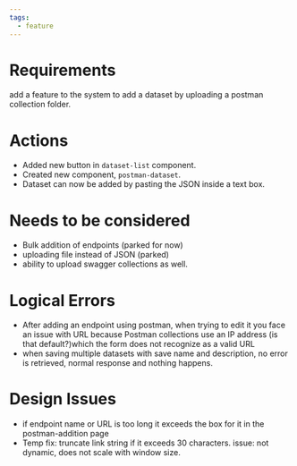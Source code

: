 ```yaml
---
tags:
  - feature
---
```

# Requirements
add a feature to the system to add a dataset by uploading a postman collection folder.
# Actions
-  Added new button in `dataset-list` component.
 - Created new component, `postman-dataset`. 
 - Dataset can now be added by pasting the JSON inside a text box.
# Needs to be considered
- Bulk addition of endpoints (parked for now)
- uploading file instead of JSON (parked)
- ability to upload swagger collections as well.
# Logical Errors
- After adding an endpoint using postman, when trying to edit it you face an issue with URL because Postman collections use an IP address (is that default?)which the form does not recognize as a valid URL
- when saving multiple datasets with save name and description, no error is retrieved, normal response and nothing happens.

# Design Issues
- if endpoint name or URL is too long it exceeds the box for it in the postman-addition page
- Temp fix: truncate link string if it exceeds 30 characters. issue: not dynamic, does not scale with window size.